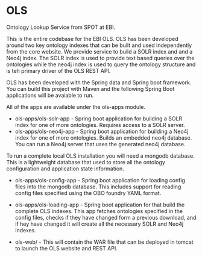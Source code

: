 # OLS
Ontology Lookup Service from SPOT at EBI. 

This is the entire codebase for the EBI OLS. OLS has been developed around two key ontology indexes that can be built and used
 independently from the core website. We provide service to build a SOLR index and and a Neo4j index. The SOLR index is used to provide text based
 queries over the ontologies while the neo4j index is used to query the ontology structure and is teh primary driver of the OLS REST API. 
 
 OLS has been developed with the Spring data and Spring boot framework. You can build this project with Maven and the following Spring Boot applications will be avaiable to run. 
 
All of the apps are available under the ols-apps module. 

 * ols-apps/ols-solr-app - Spring boot application for building a SOLR index for one of more ontologies. Requires access to a SOLR server. 
 * ols-apps/ols-neo4j-app - Spring boot application for building a Neo4j index for one of more ontologies. Builds an embedded neo4j database. You can run a Neo4j server that uses the generated neo4j database. 

To run a complete local OLS installation you will need a mongodb database. This is a lightweight database that used to store all the ontology configuration and application state information. 

 * ols-apps/ols-config-app - Spring boot application for loading config files into the mongodb database. This includes support for reading config files specified using the OBO foundry YAML format. 
 * ols-apps/ols-loading-app - Spring boot application for that build the complete OLS indexes. This app fetches ontologies specified in the config files, checks if they have changed form a previous download, and if hey have changed it will create all the necessary SOLR and Neo4j indexes. 

 * ols-web/ - This will contain the WAR file that can be deployed in tomcat to launch the OLS website and REST API. 